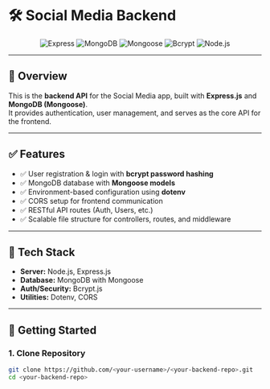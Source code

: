 # 🛠️ Social Media Backend

<p align="center">
  <img alt="Express" src="https://img.shields.io/badge/Express.js-000000?style=for-the-badge&logo=express&logoColor=white">
  <img alt="MongoDB" src="https://img.shields.io/badge/MongoDB-47A248?style=for-the-badge&logo=mongodb&logoColor=white">
  <img alt="Mongoose" src="https://img.shields.io/badge/Mongoose-880000?style=for-the-badge&logo=mongoose&logoColor=white">
  <img alt="Bcrypt" src="https://img.shields.io/badge/Bcrypt-Security-FF6B6B?style=for-the-badge&logo=lock&logoColor=white">
  <img alt="Node.js" src="https://img.shields.io/badge/Node.js-43853D?style=for-the-badge&logo=node.js&logoColor=white">
</p>

---

## 📖 Overview
This is the **backend API** for the Social Media app, built with **Express.js** and **MongoDB (Mongoose)**.  
It provides authentication, user management, and serves as the core API for the frontend.

---

## ✅ Features

- ✅ User registration & login with **bcrypt password hashing**  
- ✅ MongoDB database with **Mongoose models**  
- ✅ Environment-based configuration using **dotenv**  
- ✅ CORS setup for frontend communication  
- ✅ RESTful API routes (Auth, Users, etc.)  
- ✅ Scalable file structure for controllers, routes, and middleware  

---

## 🧰 Tech Stack

- **Server:** Node.js, Express.js  
- **Database:** MongoDB with Mongoose  
- **Auth/Security:** Bcrypt.js  
- **Utilities:** Dotenv, CORS  

---

## 🚀 Getting Started

### 1. Clone Repository
```bash
git clone https://github.com/<your-username>/<your-backend-repo>.git
cd <your-backend-repo>

